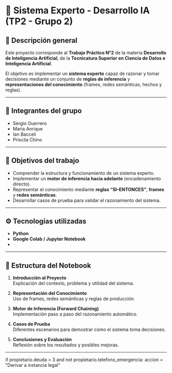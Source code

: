 # 🧠 Sistema Experto - Desarrollo IA (TP2 - Grupo 2)

## 📂 Descripción general
Este proyecto corresponde al **Trabajo Práctico N°2** de la materia **Desarrollo de Inteligencia Artificial**, de la **Tecnicatura Superior en Ciencia de Datos e Inteligencia Artificial**.

El objetivo es implementar un **sistema experto** capaz de razonar y tomar decisiones mediante un conjunto de **reglas de inferencia** y **representaciones del conocimiento** (frames, redes semánticas, hechos y reglas).

---

## 👥 Integrantes del grupo
- Sergio Guerrero  
- Maria Anrique
- Ian Bacceli
- Priscila Chino  
---

## 🎯 Objetivos del trabajo
- Comprender la estructura y funcionamiento de un sistema experto.  
- Implementar un **motor de inferencia hacia adelante** (encadenamiento directo).  
- Representar el conocimiento mediante **reglas “SI–ENTONCES”**, **frames** y **redes semánticas**.  
- Desarrollar casos de prueba para validar el razonamiento del sistema.  

---

## ⚙️ Tecnologías utilizadas
- **Python**
- **Google Colab / Jupyter Notebook**
- 
---

## 🧩 Estructura del Notebook
1. **Introducción al Proyecto**  
   Explicación del contexto, problema y utilidad del sistema.

2. **Representación del Conocimiento**  
   Uso de frames, redes semánticas y reglas de producción.

3. **Motor de Inferencia (Forward Chaining)**  
   Implementación paso a paso del razonamiento automático.

4. **Casos de Prueba**  
   Diferentes escenarios para demostrar cómo el sistema toma decisiones.

5. **Conclusiones y Evaluación**  
   Reflexión sobre los resultados y posibles mejoras.

---
if propietario.deuda > 3 and not propietario.telefono_emergencia:
    accion = "Derivar a instancia legal"
